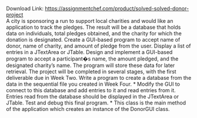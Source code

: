 Download Link: https://assignmentchef.com/product/solved-solved-donor-project
<br>
A city is sponsoring a run to support local charities and would like an application to track the pledges. The result will be a database that holds data on individuals, total pledges obtained, and the charity for which the donation is designated. Create a GUI-based program to accept name of donor, name of charity, and amount of pledge from the user. Display a list of entries in a JTextArea or JTable. Design and implement a GUI-based program to accept a participant�s name, the amount pledged, and the designated charity’s name. The program will store these data for later retrieval. The project will be completed in several stages, with the first deliverable due in Week Two. Write a program to create a database from the data in the sequential file you created in Week Four. * Modify the GUI to connect to this database and add entries to it and read entries from it. Entries read from the database should be displayed in the JTextArea or JTable. Test and debug this final program. * This class is the main method of the application which creates an instance of the DonorGUI class.